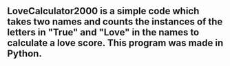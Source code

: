 
## LoveCalculator2000 is a simple code which takes two names and counts the instances of the letters in "True" and "Love" in the names to calculate a love score. This program was made in Python.

